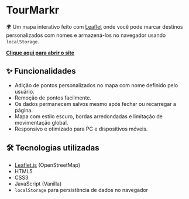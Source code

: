 # TourMarkr

🌍 Um mapa interativo feito com [Leaflet](https://leafletjs.com/) onde você pode marcar destinos personalizados com nomes e armazená-los no navegador usando `localStorage`.

**[Clique aqui para abrir o site](https://tastyylol.github.io/TourMarkr/)**

## ✨ Funcionalidades

- Adição de pontos personalizados no mapa com nome definido pelo usuário.
- Remoção de pontos facilmente.
- Os dados permanecem salvos mesmo após fechar ou recarregar a página.
- Mapa com estilo escuro, bordas arredondadas e limitação de movimentação global.
- Responsivo e otimizado para PC e dispositivos móveis.

## 🛠️ Tecnologias utilizadas

- [Leaflet.js](https://leafletjs.com/) (OpenStreetMap)
- HTML5
- CSS3
- JavaScript (Vanilla)
- `localStorage` para persistência de dados no navegador

